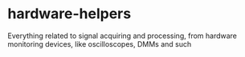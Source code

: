 # hardware-helpers
Everything related to signal acquiring and processing, from hardware monitoring devices, like oscilloscopes, DMMs and such
